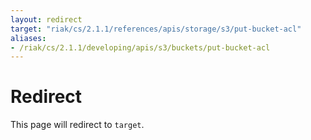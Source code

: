 ```yaml
---
layout: redirect
target: "riak/cs/2.1.1/references/apis/storage/s3/put-bucket-acl"
aliases:
- /riak/cs/2.1.1/developing/apis/s3/buckets/put-bucket-acl
---
```


# Redirect

This page will redirect to `target`.
